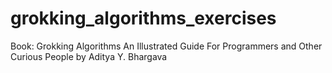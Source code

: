 # grokking_algorithms_exercises

Book: Grokking Algorithms An Illustrated Guide For Programmers and Other Curious People by Aditya Y. Bhargava
